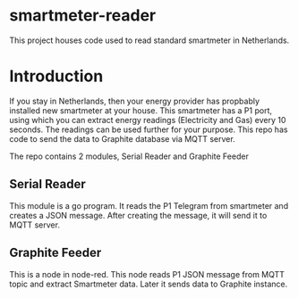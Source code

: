 # smartmeter-reader
This project houses code used to read standard smartmeter in Netherlands.

# Introduction
If you stay in Netherlands, then your energy provider has propbably installed new smartmeter at your house. This smartmeter has a P1 port, using which you can extract energy readings (Electricity and Gas) every 10 seconds. The readings can be used further for your purpose. This repo has code to send the data to Graphite database via MQTT server.

The repo contains 2 modules, Serial Reader and Graphite Feeder

## Serial Reader
This module is a go program. It reads the P1 Telegram from smartmeter and creates a JSON message. After creating the message, it will send it to MQTT server.
## Graphite Feeder
This is a node in node-red. This node reads P1 JSON message from MQTT topic and extract Smartmeter data. Later it sends data to Graphite instance.



